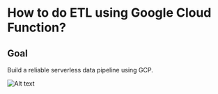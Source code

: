 # How to do ETL using Google Cloud Function?

## Goal
Build a reliable serverless data pipeline using GCP.

![Alt text](https://storage.cloud.google.com/my-bigquery-lab-286400_cloudbuild/images/data%20mining%202.png "Optional title")